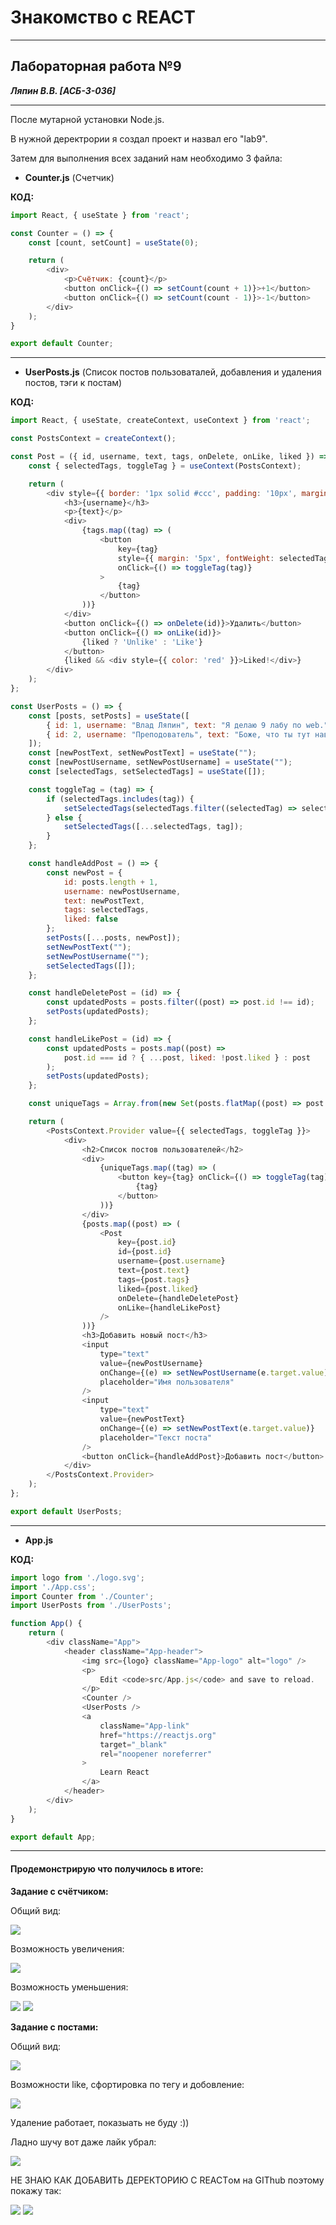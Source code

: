 ﻿# Знакомство с REACT
___________________________________________________
## Лабораторная работа №9
***Ляпин В.В. [АСБ-3-036]***
___________________________________________________

После мутарной установки Node.js.
 
В нужной деректрории я создал проект и назвал его "lab9".

Затем для выполнения всех заданий нам необходимо 3 файла: 
- **Counter.js** (Счетчик)


**КОД:**
```js
import React, { useState } from 'react';

const Counter = () => {
    const [count, setCount] = useState(0);

    return (
        <div>
            <p>Счётчик: {count}</p>
            <button onClick={() => setCount(count + 1)}>+1</button>
            <button onClick={() => setCount(count - 1)}>-1</button>
        </div>
    );
}

export default Counter;
```
___________________________________________________
- **UserPosts.js** (Список постов пользоваталей, добавления и удаления постов, тэги к постам)

**КОД:**
```js
import React, { useState, createContext, useContext } from 'react';

const PostsContext = createContext();

const Post = ({ id, username, text, tags, onDelete, onLike, liked }) => {
    const { selectedTags, toggleTag } = useContext(PostsContext);

    return (
        <div style={{ border: '1px solid #ccc', padding: '10px', margin: '10px' }}>
            <h3>{username}</h3>
            <p>{text}</p>
            <div>
                {tags.map((tag) => (
                    <button
                        key={tag}
                        style={{ margin: '5px', fontWeight: selectedTags.includes(tag) ? 'bold' : 'normal' }}
                        onClick={() => toggleTag(tag)}
                    >
                        {tag}
                    </button>
                ))}
            </div>
            <button onClick={() => onDelete(id)}>Удалить</button>
            <button onClick={() => onLike(id)}>
                {liked ? 'Unlike' : 'Like'}
            </button>
            {liked && <div style={{ color: 'red' }}>Liked!</div>}
        </div>
    );
};

const UserPosts = () => {
    const [posts, setPosts] = useState([
        { id: 1, username: "Влад Ляпин", text: "Я делаю 9 лабу по web.", tags: ["react", "Web"], liked: false },
        { id: 2, username: "Преподователь", text: "Боже, что ты тут навоял?!", tags: ["react", "Json"], liked: false }
    ]);
    const [newPostText, setNewPostText] = useState("");
    const [newPostUsername, setNewPostUsername] = useState("");
    const [selectedTags, setSelectedTags] = useState([]);

    const toggleTag = (tag) => {
        if (selectedTags.includes(tag)) {
            setSelectedTags(selectedTags.filter((selectedTag) => selectedTag !== tag));
        } else {
            setSelectedTags([...selectedTags, tag]);
        }
    };

    const handleAddPost = () => {
        const newPost = {
            id: posts.length + 1,
            username: newPostUsername,
            text: newPostText,
            tags: selectedTags,
            liked: false
        };
        setPosts([...posts, newPost]);
        setNewPostText("");
        setNewPostUsername("");
        setSelectedTags([]);
    };

    const handleDeletePost = (id) => {
        const updatedPosts = posts.filter((post) => post.id !== id);
        setPosts(updatedPosts);
    };

    const handleLikePost = (id) => {
        const updatedPosts = posts.map((post) =>
            post.id === id ? { ...post, liked: !post.liked } : post
        );
        setPosts(updatedPosts);
    };

    const uniqueTags = Array.from(new Set(posts.flatMap((post) => post.tags)));

    return (
        <PostsContext.Provider value={{ selectedTags, toggleTag }}>
            <div>
                <h2>Список постов пользователей</h2>
                <div>
                    {uniqueTags.map((tag) => (
                        <button key={tag} onClick={() => toggleTag(tag)}>
                            {tag}
                        </button>
                    ))}
                </div>
                {posts.map((post) => (
                    <Post
                        key={post.id}
                        id={post.id}
                        username={post.username}
                        text={post.text}
                        tags={post.tags}
                        liked={post.liked}
                        onDelete={handleDeletePost}
                        onLike={handleLikePost}
                    />
                ))}
                <h3>Добавить новый пост</h3>
                <input
                    type="text"
                    value={newPostUsername}
                    onChange={(e) => setNewPostUsername(e.target.value)}
                    placeholder="Имя пользователя"
                />
                <input
                    type="text"
                    value={newPostText}
                    onChange={(e) => setNewPostText(e.target.value)}
                    placeholder="Текст поста"
                />
                <button onClick={handleAddPost}>Добавить пост</button>
            </div>
        </PostsContext.Provider>
    );
};

export default UserPosts;
```
___________________________________________________
- **App.js**

**КОД:**
```js
import logo from './logo.svg';
import './App.css';
import Counter from './Counter';
import UserPosts from './UserPosts';

function App() {
    return (
        <div className="App">
            <header className="App-header">
                <img src={logo} className="App-logo" alt="logo" />
                <p>
                    Edit <code>src/App.js</code> and save to reload.
                </p>
                <Counter />
                <UserPosts />
                <a
                    className="App-link"
                    href="https://reactjs.org"
                    target="_blank"
                    rel="noopener noreferrer"
                >
                    Learn React
                </a>
            </header>
        </div>
    );
}

export default App;
```
___________________________________________________
#### Продемонстрирую что получилось в итоге:

**Задание с счётчиком:**

Общий вид:

![](img/R1.png)

Возможность увеличения:

![](img/R1.2.png)

Возможность уменьшения:

![](img/R1.3.png)
![](img/R1.4.png)

**Задание с постами:**

Общий вид:

![](img/R2.png)

Возможности like, сфортировка по тегу и добовление:

![](img/R2.1.png)

Удаление работает, показыать не буду :))

Ладно шучу вот даже лайк убрал:

![](img/R2.2.png)

НЕ ЗНАЮ КАК ДОБАВИТЬ ДЕРЕКТОРИЮ С REACTом на GIThub поэтому покажу так:

![](img/L9.png)
![](img/L9.2.png)

